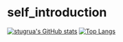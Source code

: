 # self_introduction
[![stugrua's GitHub stats](https://github-readme-stats.vercel.app/api?username=stugrua)](https://github.com/anuraghazra/github-readme-stats)
[![Top Langs](https://github-readme-stats.vercel.app/api/top-langs/?username=stugrua)](https://github.com/anuraghazra/github-readme-stats)

